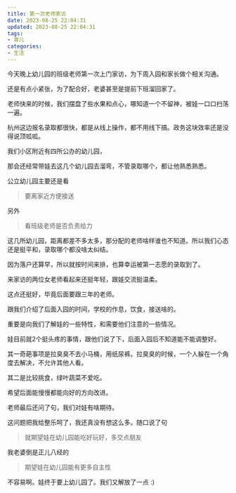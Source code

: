 ```yaml
---
title: 第一次老师家访
date: 2023-08-25 22:04:31
updated: 2023-08-25 22:04:31
tags:
- 育儿
categories:
- 生活
---
```




今天晚上幼儿园的班级老师第一次上门家访，为下周入园和家长做个相关沟通。

还是有点小紧张，为了配合好，老婆甚至是提前下班溜回家了。

老师快来的时候，我们摆盘了些水果和点心，哪知道一个不留神，被娃一口口扫荡一遍。



杭州这边报名录取都很快，都是从线上操作，都不用线下搞。政务这块效率还是没得说顶呱呱。

我们小区附近有四所公办的幼儿园，

那会还经常带娃去这几个幼儿园去溜弯，不管录取哪个，都让他熟悉熟悉。

公立幼儿园主要还是看

> 要离家近方便接送

另外

> 看班级老师是否负责给力



这几所幼儿园，距离都差不多太多，那分配的老师啥样谁也不知道。所以我们心态还是挺平和，录取哪个都没啥太纠结。

因为落户还算早，所以就按时间来排，也算幸运被第一志愿的录取到了。



来家访的两位女老师看起来还挺年轻，跟娃交流挺温柔。

这点还挺好，毕竟后面要跟三年的老师。

跟我们介绍了后面入园的时间，学校的作息，饮食，接送啥的。

重要是向我们了解娃的一些特性，和需要他们注意的一些情况。



娃目前就2个挺头疼的事情，跟他们说了下，后面入园后不知道能不能调整好。

其一奇葩事项是拉臭臭不去小马桶，用纸尿裤。拉臭臭的时候，一个人躲在一个角度去解决，不允许其他人看。

其二是比较挑食，绿叶蔬菜不爱吃。

希望后面能慢慢都能向好的方向改进。



老师最后还问了句，我们对娃有啥期待。

这问题把我给整乐呵了，我还真没有想这么多。随口说了句

>  就期望娃在幼儿园能吃好玩好，多交点朋友

我老婆倒是正儿八经的

> 期望娃在幼儿园能有更多自主性



不容易啊。娃终于要上幼儿园了。我们又解放了一点 :)



